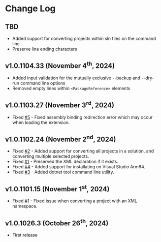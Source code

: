 # Change Log

## TBD

- Added support for converting projects within sln files on the command line
- Preserve line ending characters

## v1.0.1104.33 (November 4<sup>th</sup>, 2024)

- Added input validation for the mutually exclusive --backup and --dry-run command line options
- Removed empty lines within `<PackageReference>` elements

## v1.0.1103.27 (November 3<sup>rd</sup>, 2024)
 - Fixed [#5](https://github.com/icnocop/PackageReferenceVersionToAttribute/issues/5) - Fixed assembly binding redirection error which may occur when loading the extension.

## v1.0.1102.24 (November 2<sup>nd</sup>, 2024)
- Fixed [#2](https://github.com/icnocop/PackageReferenceVersionToAttribute/issues/2) - Added support for converting all projects in a solution, and converting multiple selected projects.
- Fixed [#1](https://github.com/icnocop/PackageReferenceVersionToAttribute/issues/1) - Preserved the XML declaration if it exists.
- Fixed [#4](https://github.com/icnocop/PackageReferenceVersionToAttribute/issues/4) - Added support for installating on Visual Studio Arm64.
- Fixed [#3](https://github.com/icnocop/PackageReferenceVersionToAttribute/issues/3) - Added dotnet tool command line utility.

## v1.0.1101.15 (November 1<sup>st</sup>, 2024)
- Fixed [#1](https://github.com/icnocop/PackageReferenceVersionToAttribute/issues/1) - Fixed issue when converting a project with an XML namespace.

## v1.0.1026.3 (October 26<sup>th</sup>, 2024)
- First release
